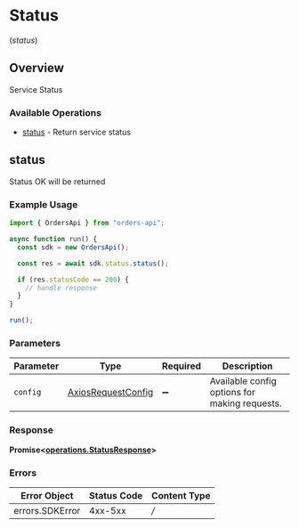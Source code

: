 # Status
(*status*)

## Overview

Service Status

### Available Operations

* [status](#status) - Return service status

## status

Status OK will be returned

### Example Usage

```typescript
import { OrdersApi } from "orders-api";

async function run() {
  const sdk = new OrdersApi();

  const res = await sdk.status.status();

  if (res.statusCode == 200) {
    // handle response
  }
}

run();
```

### Parameters

| Parameter                                                    | Type                                                         | Required                                                     | Description                                                  |
| ------------------------------------------------------------ | ------------------------------------------------------------ | ------------------------------------------------------------ | ------------------------------------------------------------ |
| `config`                                                     | [AxiosRequestConfig](https://axios-http.com/docs/req_config) | :heavy_minus_sign:                                           | Available config options for making requests.                |


### Response

**Promise<[operations.StatusResponse](../../sdk/models/operations/statusresponse.md)>**
### Errors

| Error Object    | Status Code     | Content Type    |
| --------------- | --------------- | --------------- |
| errors.SDKError | 4xx-5xx         | */*             |
